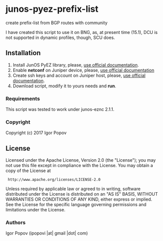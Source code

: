# junos-pyez-prefix-list
create prefix-list from BGP routes with community

I have created this script to use it on BNG, as, at present time (15.1), DCU is not supported in dynamic profiles, though, SCU does.

Installation
------------
1. Install JunOS PyEZ library, please, [use official documentation](https://www.juniper.net/techpubs/en_US/junos-pyez2.0/topics/task/installation/junos-pyez-server-installing.html).
2. Enable **netconf** on Juniper device, please, [use official documentation](https://www.juniper.net/techpubs/en_US/junos-pyez2.0/topics/task/installation/junos-pyez-client-configuring.html)
3. Create ssh keys and account on Juniper host, please, [use official documentation](https://www.juniper.net/techpubs/en_US/junos-pyez2.0/topics/task/program/junos-pyez-authenticating-users-with-ssh-keys.html).
4. Download script, modify it to yours needs and **run**.

### Requirements

This script was tested to work under junos-eznc 2.1.1.

### Copyright

  Copyright (c) 2017 Igor Popov

License
-------
   Licensed under the Apache License, Version 2.0 (the "License");
   you may not use this file except in compliance with the License.
   You may obtain a copy of the License at

     http://www.apache.org/licenses/LICENSE-2.0

   Unless required by applicable law or agreed to in writing, software
   distributed under the License is distributed on an "AS IS" BASIS,
   WITHOUT WARRANTIES OR CONDITIONS OF ANY KIND, either express or implied.
   See the License for the specific language governing permissions and
   limitations under the License.

### Authors

  Igor Popov
  (ipopovi |at| gmail |dot| com)
